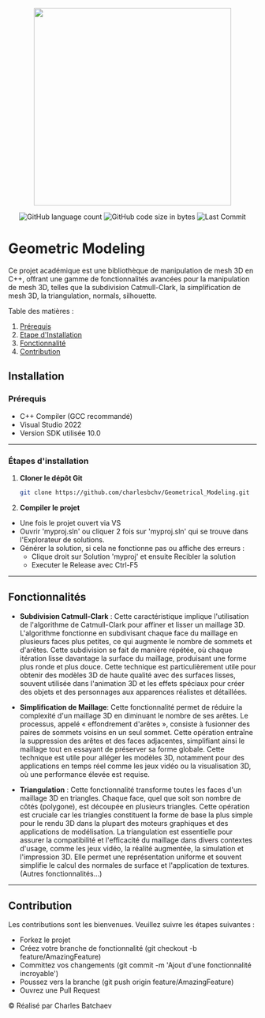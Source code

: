 <p align="center"><a href="https:/laravel.com" target="_blanc"><img src="https://lh6.googleusercontent.com/SYu88FkCo5fn0hyPcy9mkUzpK92z4sWhJcFvB6FgE8MMqoKttgNhbqa_2KfW4JN82ljWbpmnBIoRiKLBSsnvKAor2_ctFBTvd0-DfMdYo7lDYdDyTLZgB0P3JXYCrqOLe2ilRexB" width="400"></a></p>
<p align="center"> 
<img alt="GitHub language count" src="https://img.shields.io/github/languages/count/charlesbchv/Geometrical_Modeling">
<img alt="GitHub code size in bytes" src="https://img.shields.io/github/languages/code-size/charlesbchv/Geometrical_Modeling">
<img alt="Last Commit" src="https://img.shields.io/github/last-commit/charlesbchv/geometrical_modeling?style=plastic&color=blue">
</p>

# Geometric Modeling

Ce projet académique est une bibliothèque de manipulation de mesh 3D en C++, offrant une gamme de fonctionnalités avancées pour la manipulation de mesh 3D, telles que la subdivision Catmull-Clark, la simplification de mesh 3D, la triangulation, normals, silhouette.



Table des matières :

1. [Prérequis](#prerequis)
2. [Etape d'Installation](#etapeInstallation)
3. [Fonctionnalité](#fonctionnalite)
4. [Contribution](#contribution)



<div id='prerequis'/>  
  
## Installation

### Prérequis

- C++ Compiler (GCC recommandé)
- Visual Studio 2022
- Version SDK utilisée 10.0

*******

<div id='etapeInstallation'/>

### Étapes d'installation

1. **Cloner le dépôt Git**
   ```bash
   git clone https://github.com/charlesbchv/Geometrical_Modeling.git
   ```

2. **Compiler le projet**

* Une fois le projet ouvert via VS
* Ouvrir 'myproj.sln' ou cliquer 2 fois sur 'myproj.sln' qui se trouve dans l'Explorateur de solutions.
* Générer la solution, si cela ne fonctionne pas ou affiche des erreurs :
  - Clique droit sur Solution 'myproj' et ensuite Recibler la solution
  - Executer le Release avec Ctrl-F5

*******

<div id='fonctionnalite'/>
  
## Fonctionnalités

- **Subdivision Catmull-Clark** : Cette caractéristique implique l'utilisation de l'algorithme de Catmull-Clark
 pour affiner et lisser un maillage 3D. L'algorithme fonctionne en subdivisant chaque face du maillage en plusieurs
 faces plus petites, ce qui augmente le nombre de sommets et d'arêtes. Cette subdivision se fait de manière répétée,
 où chaque itération lisse davantage la surface du maillage, produisant une forme plus ronde et plus douce.
 Cette technique est particulièrement utile pour obtenir des modèles 3D de haute qualité avec des surfaces lisses,
 souvent utilisée dans l'animation 3D et les effets spéciaux pour créer des objets et des personnages aux apparences
 réalistes et détaillées.

- **Simplification de Maillage**: Cette fonctionnalité permet de réduire la complexité d'un maillage 3D en diminuant
  le nombre de ses arêtes. Le processus, appelé « effondrement d'arêtes », consiste à fusionner des paires de
  sommets voisins en un seul sommet. Cette opération entraîne la suppression des arêtes et des faces adjacentes,
  simplifiant ainsi le maillage tout en essayant de préserver sa forme globale. Cette technique est utile pour
  alléger les modèles 3D, notamment pour des applications en temps réel comme les jeux vidéo ou la visualisation
  3D, où une performance élevée est requise.
  
- **Triangulation** : Cette fonctionnalité transforme toutes les faces d'un maillage 3D en triangles. Chaque face, quel
  que soit son nombre de côtés (polygone), est découpée en plusieurs triangles. Cette opération est cruciale car les
  triangles constituent la forme de base la plus simple pour le rendu 3D dans la plupart des moteurs graphiques et
  des applications de modélisation. La triangulation est essentielle pour assurer la compatibilité et l'efficacité du
  maillage dans divers contextes d'usage, comme les jeux vidéo, la réalité augmentée, la simulation et l'impression 3D.
  Elle permet une représentation uniforme et souvent simplifie le calcul des normales de surface et l'application de textures.
(Autres fonctionnalités...)


*******

<div id='contribution'/>  

## Contribution

Les contributions sont les bienvenues. Veuillez suivre les étapes suivantes :

- Forkez le projet
- Créez votre branche de fonctionnalité (git checkout -b feature/AmazingFeature)
- Committez vos changements (git commit -m 'Ajout d'une fonctionnalité incroyable')
- Poussez vers la branche (git push origin feature/AmazingFeature)
- Ouvrez une Pull Request


© Réalisé par Charles Batchaev
